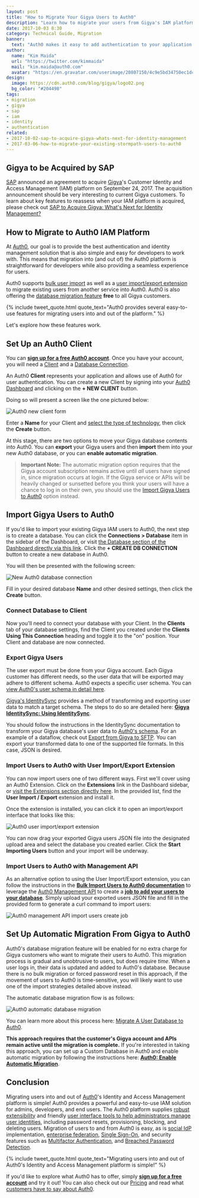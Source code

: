 ```yaml
---
layout: post
title: "How to Migrate Your Gigya Users to Auth0"
description: "Learn how to migrate your users from Gigya's IAM platform to Auth0."
date: 2017-10-03 8:30
category: Technical Guide, Migration
banner:
  text: "Auth0 makes it easy to add authentication to your application."
author:
  name: "Kim Maida"
  url: "https://twitter.com/kimmaida"
  mail: "kim.maida@auth0.com"
  avatar: "https://en.gravatar.com/userimage/20807150/4c9e5bd34750ec1dcedd71cb40b4a9ba.png"
design:
  image: https://cdn.auth0.com/blog/gigya/logo02.png
  bg_color: "#204498"
tags:
- migration
- gigya
- sap
- iam
- identity
- authentication
related:
- 2017-10-02-sap-to-acquire-gigya-whats-next-for-identity-management
- 2017-03-06-how-to-migrate-your-existing-stormpath-users-to-auth0
---
```


## Gigya to be Acquired by SAP 

[SAP](https://www.sap.com/index.html) announced an agreement to acquire [Gigya](http://www.gigya.com/)'s Customer Identity and Access Management (IAM) platform on September 24, 2017. The acquisition announcement should be very interesting to current Gigya customers. To learn about key features to reassess when your IAM platform is acquired, please check out [SAP to Acquire Gigya: What's Next for Identity Management?](https://auth0.com/blog/sap-to-acquire-gigya-whats-next-for-identity-management)

## How to Migrate to Auth0 IAM Platform

At [Auth0](https://auth0.com), our goal is to provide the best authentication and identity management solution that is also simple and easy for developers to work with. This means that migration into (and out of) the Auth0 platform is straightforward for developers while also providing a seamless experience for users.

Auth0 supports [bulk user import](https://auth0.com/docs/tutorials/bulk-importing-users-into-auth0) as well as a [user import/export extension](https://auth0.com/docs/extensions/user-import-export) to migrate existing users from another service into Auth0. Auth0 is also offering the [database migration feature](https://auth0.com/docs/connections/database/migrating) **free** to all Gigya customers.

{% include tweet_quote.html quote_text="Auth0 provides several easy-to-use features for migrating users into and out of the platform." %}

Let's explore how these features work.

## Set Up an Auth0 Client

You can **<a href="javascript:signup()">sign up for a free Auth0 account</a>**. Once you have your account, you will need a [Client](https://auth0.com/docs/clients) and a [Database Connection](https://auth0.com/docs/connections/database).

An Auth0 **Client** represents your application and allows use of Auth0 for user authentication. You can create a new Client by signing into your [Auth0 Dashboard](https://manage.auth0.com/#/)  and clicking on the **+ NEW CLIENT** button.

Doing so will present a screen like the one pictured below:

![Auth0 new client form](https://cdn.auth0.com/blog/gigya/new-client.jpg)

Enter a **Name** for your Client and [select the type of technology](https://auth0.com/docs/clients#client-types), then click the **Create** button.

At this stage, there are two options to move your Gigya database contents into Auth0. You can **export** your Gigya users and then **import** them into your new Auth0 database, _or_ you can **enable automatic migration**.

> **Important Note:** The automatic migration option requires that the Gigya account subscription remains active until _all_ users have signed in, since migration occurs at login. If the Gigya service or APIs will be heavily changed or sunsetted before you think your users will have a chance to log in on their own, you should use the <a href="#user-import" target="_self">Import Gigya Users to Auth0</a> option instead.

## <span id="user-import"></span>Import Gigya Users to Auth0

If you'd like to import your existing Gigya IAM users to Auth0, the next step is to create a database. You can click the **Connections > Database** item in the sidebar of the Dashboard, or visit [the Database section of the Dashboard directly via this link](https://manage.auth0.com/#/connections/database). Click the **+ CREATE DB CONNECTION** button to create a new database in Auth0.

You will then be presented with the following screen:

![New Auth0 database connection](https://cdn.auth0.com/blog/gigya/new-db.jpg)

Fill in your desired database **Name** and other desired settings, then click the **Create** button.

### Connect Database to Client

Now you'll need to connect your database with your Client. In the **Clients** tab of your database settings, find the Client you created under the **Clients Using This Connection** heading and toggle it to the "on" position. Your Client and database are now connected.

### Export Gigya Users

The user export must be done from your Gigya account. Each Gigya customer has different needs, so the user data that will be exported may adhere to different schema. Auth0 expects a specific user schema. You can [view Auth0's user schema in detail here](https://auth0.com/docs/tutorials/bulk-importing-users-into-auth0#file-schema).

[Gigya's IdentitySync](https://developers.gigya.com/display/GD/IdentitySync) provides a method of transforming and exporting user data to match a target schema. The steps to do so are detailed here: **[Gigya IdentitySync: Using IdentitySync](https://developers.gigya.com/display/GD/IdentitySync#IdentitySync-apiUsingIdentitySync)**.

You should follow the instructions in the IdentitySync documentation to transform your Gigya database's user data to [Auth0's schema](https://auth0.com/docs/tutorials/bulk-importing-users-into-auth0#file-schema). For an example of a dataflow, check out [Export from Gigya to SFTP](https://developers.gigya.com/display/GD/Export+from+Gigya+to+SFTP). You can export your transformed data to one of the supported file formats. In this case, JSON is desired.

### Import Users to Auth0 with User Import/Export Extension

You can now import users one of two different ways. First we'll cover using an Auth0 Extension. Click on the **Extensions** link in the Dashboard sidebar, or [visit the Extensions section directly here](https://manage.auth0.com/#/extensions). In the provided list, find the **User Import / Export** extension and install it.

Once the extension is installed, you can click it to open an import/export interface that looks like this:

![Auth0 user import/export extension](https://cdn.auth0.com/blog/gigya/import-users-ext.jpg)

You can now drag your exported Gigya users JSON file into the designated upload area and select the database you created earlier. Click the **Start Importing Users** button and your import will be underway.

### Import Users to Auth0 with Management API

As an alternative option to using the User Import/Export extension, you can follow the instructions in the **[Bulk Import Users to Auth0 documentation](https://auth0.com/docs/tutorials/bulk-importing-users-into-auth0)** to leverage the [Auth0 Management API](https://auth0.com/docs/api/management/v2) to create a **[job to add your users to your database](https://auth0.com/docs/api/management/v2#!/Jobs/post_users_imports)**. Simply upload your exported users JSON file and fill in the provided form to generate a curl command to import users:

![Auth0 management API import users create job](https://cdn.auth0.com/blog/gigya/import-users-api.jpg)

## Set Up Automatic Migration From Gigya to Auth0

Auth0's database migration feature will be enabled for no extra charge for Gigya customers who want to migrate their users to Auth0. This migration process is gradual and unobtrusive to users, but does require _time_. When a user logs in, their data is updated and added to Auth0's database. Because there is no bulk migration or forced password reset in this approach, if the movement of users to Auth0 is time-sensitive, you will likely want to use one of the import strategies detailed above instead.

The automatic database migration flow is as follows:

![Auth0 automatic database migration](https://cdn2.auth0.com/docs/media/articles/connections/database/migrating-diagram.png)

You can learn more about this process here: [Migrate A User Database to Auth0](https://auth0.com/learn/migrate-user-database-auth0/).

**This approach requires that the customer's Gigya account and APIs remain active until the migration is complete.** If you're interested in taking this approach, you can set up a Custom Database in Auth0 and enable automatic migration by following the instructions here: **[Auth0: Enable Automatic Migration](https://auth0.com/docs/connections/database/migrating#enable-automatic-migration)**.

## Conclusion

Migrating users into and out of [Auth0](https://auth0.com)'s Identity and Access Management platform is simple! Auth0 provides a powerful and easy-to-use IAM solution for admins, developers, and end users. The Auth0 platform supplies [robust extensibility](https://auth0.com/docs/topics/extensibility) and friendly [user interface tools to help administrators manage user identities](https://auth0.com/user-management), including password resets, provisioning, blocking, and deleting users. Migration of users to and from Auth0 is easy, as is [social IdP](https://auth0.com/learn/social-login/) implementation, [enterprise federation](https://auth0.com/b2b-enterprise-identity-management), [Single Sign-On](https://auth0.com/learn/how-to-implement-single-sign-on/), and security features such as [Multifactor Authentication](https://auth0.com/learn/multifactor-authentication/), and [Breached Password Detection](https://auth0.com/breached-passwords).

{% include tweet_quote.html quote_text="Migrating users into and out of Auth0's Identity and Access Management platform is simple!" %}

If you'd like to explore what Auth0 has to offer, simply **<a href="javascript:signup()">sign up for a free account</a>** and try it out! You can also check out our [Pricing](https://auth0.com/pricing) and read what [customers have to say about Auth0](https://auth0.com/resources/case-studies).
